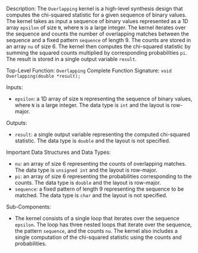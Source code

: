 Description:
The `Overlapping` kernel is a high-level synthesis design that computes the chi-squared statistic for a given sequence of binary values. The kernel takes as input a sequence of binary values represented as a 1D array `epsilon` of size `N`, where `N` is a large integer. The kernel iterates over the sequence and counts the number of overlapping matches between the sequence and a fixed pattern `sequence` of length 9. The counts are stored in an array `nu` of size 6. The kernel then computes the chi-squared statistic by summing the squared counts multiplied by corresponding probabilities `pi`. The result is stored in a single output variable `result`.

Top-Level Function: `Overlapping`
Complete Function Signature: `void Overlapping(double *result);`

Inputs:
- `epsilon`: a 1D array of size `N` representing the sequence of binary values, where `N` is a large integer. The data type is `int` and the layout is row-major.

Outputs:
- `result`: a single output variable representing the computed chi-squared statistic. The data type is `double` and the layout is not specified.

Important Data Structures and Data Types:
- `nu`: an array of size 6 representing the counts of overlapping matches. The data type is `unsigned int` and the layout is row-major.
- `pi`: an array of size 6 representing the probabilities corresponding to the counts. The data type is `double` and the layout is row-major.
- `sequence`: a fixed pattern of length 9 representing the sequence to be matched. The data type is `char` and the layout is not specified.

Sub-Components:
- The kernel consists of a single loop that iterates over the sequence `epsilon`. The loop has three nested loops that iterate over the sequence, the pattern `sequence`, and the counts `nu`. The kernel also includes a single computation of the chi-squared statistic using the counts and probabilities.